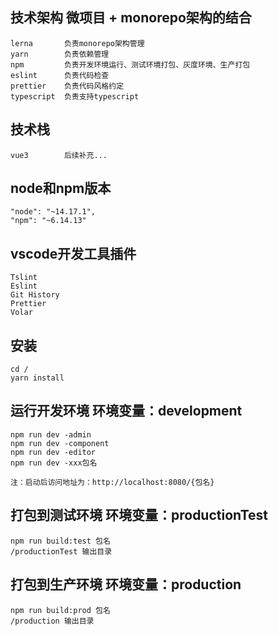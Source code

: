 ## 技术架构  微项目 + monorepo架构的结合
```
lerna       负责monorepo架构管理
yarn        负责依赖管理
npm         负责开发环境运行、测试环境打包、灰度环境、生产打包
eslint      负责代码检查
prettier    负责代码风格约定
typescript  负责支持typescript
```

## 技术栈

```
vue3        后续补充...

```

## node和npm版本

```
"node": "~14.17.1",
"npm": "~6.14.13"
```

## vscode开发工具插件

```
Tslint
Eslint
Git History
Prettier
Volar
```

## 安装

```
cd /
yarn install
```

## 运行开发环境 环境变量：development

```
npm run dev -admin
npm run dev -component
npm run dev -editor
npm run dev -xxx包名

注：启动后访问地址为：http://localhost:8080/{包名}
```


## 打包到测试环境 环境变量：productionTest

```
npm run build:test 包名
/productionTest 输出目录
```


## 打包到生产环境 环境变量：production

```
npm run build:prod 包名
/production 输出目录
```